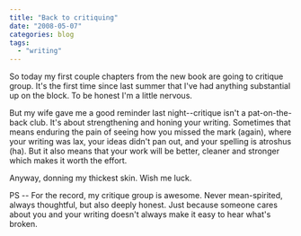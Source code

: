 ```yaml
---
title: "Back to critiquing"
date: "2008-05-07"
categories: blog
tags:
  - "writing"
---
```


So today my first couple chapters from the new book are going to critique group. It's the first time since last summer that I've had anything substantial up on the block. To be honest I'm a little nervous.

But my wife gave me a good reminder last night--critique isn't a pat-on-the-back club. It's about strengthening and honing your writing. Sometimes that means enduring the pain of seeing how you missed the mark (again), where your writing was lax, your ideas didn't pan out, and your spelling is atroshus (ha). But it also means that your work will be better, cleaner and stronger which makes it worth the effort.

Anyway, donning my thickest skin. Wish me luck.

PS -- For the record, my critique group is awesome. Never mean-spirited, always thoughtful, but also deeply honest. Just because someone cares about you and your writing doesn't always make it easy to hear what's broken.
